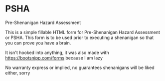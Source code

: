 # PSHA
Pre-Shenanigan Hazard Assessment

This is a simple fillable HTML form for Pre-Shenanigan Hazard Assessment or PSHA.  This form is to be used prior to executing a shenanigan so that you can prove you have a brain.

It isn't hooked into anything, it was also made with https://bootsnipp.com/forms because I am lazy

No warranty express or implied, no guarantees shenanigans will be liked either, sorry
